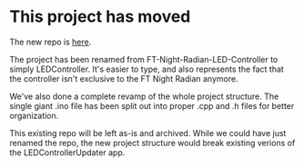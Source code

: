 # This project has moved

The new repo is [here](https://github.com/wingnut-tech/LEDController).

The project has been renamed from FT-Night-Radian-LED-Controller to simply LEDController. It's easier to type, and also represents the fact that the controller isn't exclusive to the FT Night Radian anymore.

We've also done a complete revamp of the whole project structure. The single giant .ino file has been split out into proper .cpp and .h files for better organization.

This existing repo will be left as-is and archived. While we could have just renamed the repo, the new project structure would break existing verions of the LEDControllerUpdater app.
